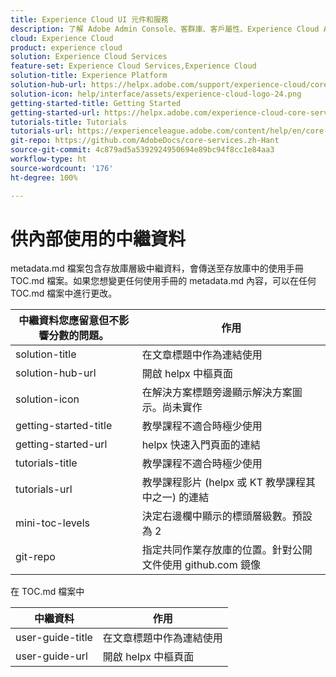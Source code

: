 ```yaml
---
title: Experience Cloud UI 元件和服務
description: 了解 Adobe Admin Console、客群庫、客戶屬性、Experience Cloud Assets 等項目中的 UI 元件、使用者和產品管理。
cloud: Experience Cloud
product: experience cloud
solution: Experience Cloud Services
feature-set: Experience Cloud Services,Experience Cloud
solution-title: Experience Platform
solution-hub-url: https://helpx.adobe.com/support/experience-cloud/core-services.html
solution-icon: help/interface/assets/experience-cloud-logo-24.png
getting-started-title: Getting Started
getting-started-url: https://helpx.adobe.com/experience-cloud-core-services/get-started.html
tutorials-title: Tutorials
tutorials-url: https://experienceleague.adobe.com/content/help/en/core-services-learn/tutorials/overview.html
git-repo: https://github.com/AdobeDocs/core-services.zh-Hant
source-git-commit: 4c879ad5a5392924950694e89bc94f8cc1e84aa3
workflow-type: ht
source-wordcount: '176'
ht-degree: 100%

---
```



# 供內部使用的中繼資料

metadata.md 檔案包含存放庫層級中繼資料，會傳送至存放庫中的使用手冊 TOC.md 檔案。如果您想變更任何使用手冊的 metadata.md 內容，可以在任何 TOC.md 檔案中進行更改。

| 中繼資料您應留意但不影響分數的問題。 | 作用 |
|--- |--- |
| solution-title | 在文章標題中作為連結使用 |
| solution-hub-url | 開啟 helpx 中樞頁面 |
| solution-icon | 在解決方案標題旁邊顯示解決方案圖示。尚未實作 |
| getting-started-title | 教學課程不適合時極少使用 |
| getting-started-url | helpx 快速入門頁面的連結 |
| tutorials-title | 教學課程不適合時極少使用 |
| tutorials-url | 教學課程影片 (helpx 或 KT 教學課程其中之一) 的連結 |
| mini-toc-levels | 決定右邊欄中顯示的標頭層級數。預設為 2 |
| git-repo | 指定共同作業存放庫的位置。針對公開文件使用 github.com 鏡像 |

在 TOC.md 檔案中

| 中繼資料 | 作用 |
|--- |--- |
| user-guide-title | 在文章標題中作為連結使用 |
| user-guide-url | 開啟 helpx 中樞頁面 |
